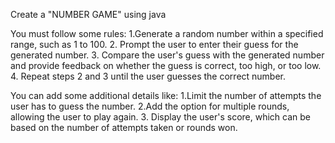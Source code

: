 Create a "NUMBER GAME" using java

You must follow some rules:
1.Generate a random number within a specified range, such as 1 to 100.
2. Prompt the user to enter their guess for the generated number. 
3. Compare the user's guess with the generated number and provide feedback on whether the guess is correct, too high, or too low. 
4. Repeat steps 2 and 3 until the user guesses the correct number.


You can add some additional details like:
1.Limit the number of attempts the user has to guess the number.
2.Add the option for multiple rounds, allowing the user to play again.
3. Display the user's score, which can be based on the number of attempts taken or rounds won.


